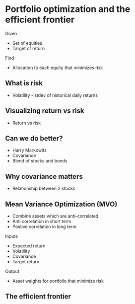 # Portfolio optimization and the efficient frontier

Given

* Set of equities
* Target of return

Find

* Allocation to each equity that minimizes risk

## What is risk

* Volatility - stdev of historical daily returns

## Visualizing return vs risk

* Return vs risk

## Can we do better?

* Harry Markowitz
* Covariance
* Blend of stocks and bonds

## Why covariance matters

* Relationship between 2 stocks

## Mean Variance Optimization (MVO)

* Combine assets which are anti-correlated
* Anti correlation in short term
* Postive correlation in long term

Inputs

* Expected return
* Volatility
* Covariance
* Target return

Output

* Asset weights for portfolio that minimize risk

## The efficient frontier

